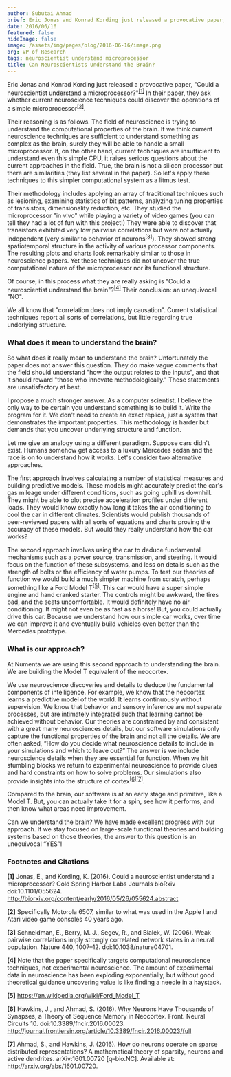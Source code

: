 ```yaml
---
author: Subutai Ahmad
brief: Eric Jonas and Konrad Kording just released a provocative paper, "Could a neuroscientist understand a microprocessor?". In their paper, they ask whether current neuroscience techniques could discover the operations of a simple microprocessor.
date: 2016/06/16
featured: false
hideImage: false
image: /assets/img/pages/blog/2016-06-16/image.png
org: VP of Research
tags: neuroscientist understand microprocessor
title: Can Neuroscientists Understand the Brain?
---
```


Eric Jonas and Konrad Kording just released a provocative paper, "Could a
neuroscientist understand a microprocessor?"<sup>[[1]](#1)</sup> In their
paper, they ask whether current neuroscience techniques could discover the
operations of a simple microprocessor<sup>[[2]](#2)</sup>.

Their reasoning is as follows. The field of neuroscience is trying to understand
the computational properties of the brain. If we think current neuroscience
techniques are sufficient to understand something as complex as the brain,
surely they will be able to handle a small microprocessor. If, on the other
hand, current techniques are insufficient to understand even this simple CPU, it
raises serious questions about the current approaches in the field. True, the
brain is not a silicon processor but there are similarities (they list several
in the paper). So let's apply these techniques to this simpler computational
system as a litmus test.  

Their methodology includes applying an array of traditional techniques such as
lesioning, examining statistics of bit patterns, analyzing tuning properties of
transistors, dimensionality reduction, etc. They studied the microprocessor "in
vivo" while playing a variety of video games (you can tell they had a lot of fun
with this project!) They were able to discover that transistors exhibited very
low pairwise correlations but were not actually independent (very similar to
behavior of neurons<sup>[[3]](#3)</sup>). They showed strong spatiotemporal
structure in the activity of various processor components. The resulting plots
and charts look remarkably similar to those in neuroscience papers. Yet these
techniques did not uncover the true computational nature of the microprocessor
nor its functional structure.  

Of course, in this process what they are really asking is "Could a
neuroscientist understand the brain"?<sup>[[4]](#4)</sup> Their conclusion: an
unequivocal "NO".

We all know that "correlation does not imply causation". Current statistical
techniques report all sorts of correlations, but little regarding true
underlying structure.


### What does it mean to understand the brain?

So what does it really mean to understand the brain? Unfortunately the paper
does not answer this question. They do make vague comments that the field should
understand "how the output relates to the inputs", and that it should reward
"those who innovate methodologically." These statements are unsatisfactory at
best.

I propose a much stronger answer. As a computer scientist, I believe the only
way to be certain you understand something is to build it. Write the program for
it. We don't need to create an exact replica, just a system that demonstrates
the important properties.  This methodology is harder but demands that you
uncover underlying structure and function.

Let me give an analogy using a different paradigm. Suppose cars didn't exist.
Humans somehow get access to a luxury Mercedes sedan and the race is on to
understand how it works.  Let's consider two alternative approaches.

The first approach involves calculating a number of statistical measures and
building predictive models. These models might accurately predict the car's gas
mileage under different conditions, such as going uphill vs downhill. They might
be able to plot precise acceleration profiles under different loads.  They would
know exactly how long it takes the air conditioning to cool the car in different
climates. Scientists would publish thousands of peer-reviewed papers with all
sorts of equations and charts proving the accuracy of these models. But would
they really understand how the car works?

The second approach involves using the car to deduce fundamental mechanisms such
as a power source, transmission, and steering. It would focus on the function of
these subsystems, and less on details such as the strength of bolts or the
efficiency of water pumps. To test our theories of function we would build a
much simpler machine from scratch, perhaps something like a Ford
Model T<sup>[[5]](#5)</sup>. This car would have a super simple engine and hand
cranked starter. The controls might be awkward, the tires bad, and the seats
uncomfortable. It would definitely have no air conditioning. It might not even
be as fast as a horse! But, you could actually drive this car. Because we
understand how our simple car works, over time we can improve it and eventually
build vehicles even better than the Mercedes prototype.


### What is our approach?

At Numenta we are using this second approach to understanding the brain.  We are
building the Model T equivalent of the neocortex.  

We use neuroscience discoveries and details to deduce the fundamental components
of intelligence. For example, we know that the neocortex learns a predictive
model of the world. It learns continuously without supervision. We know that
behavior and sensory inference are not separate processes, but are intimately
integrated such that learning cannot be achieved without behavior. Our theories
are constrained by and consistent with a great many neurosciences details, but
our software simulations only capture the functional properties of the brain and
not all the details.  We are often asked, “How do you decide what neuroscience
details to include in your simulations and which to leave out?”  The answer is
we include neuroscience details when they are essential for function. When we
hit stumbling blocks we return to experimental neuroscience to provide clues and
hard constraints on how to solve problems. Our simulations also provide insights
into the structure of cortex<sup>[[6]](#6)</sup><sup>[[7]](#7)</sup>.

Compared to the brain, our software is at an early stage and primitive, like a
Model T. But, you can actually take it for a spin, see how it performs, and then
know what areas need improvement.

Can we understand the brain? We have made excellent progress with our approach.
If we stay focused on large-scale functional theories and building systems based
on those theories, the answer to this question is an unequivocal “YES”!


### Footnotes and Citations

<span id="1" class="anchor"></span>
**[1]** Jonas, E., and Kording, K. (2016). Could a neuroscientist understand a
  microprocessor? Cold Spring Harbor Labs Journals bioRxiv doi:10.1101/055624.  
  http://biorxiv.org/content/early/2016/05/26/055624.abstract

<span id="2" class="anchor"></span>
**[2]** Specifically Motorola 6507, similar to what was used in the Apple I and
  Atari video game consoles 40 years ago.

<span id="3" class="anchor"></span>
**[3]** Schneidman, E., Berry, M. J., Segev, R., and Bialek, W. (2006). Weak
  pairwise correlations imply strongly correlated network states in a neural
  population. Nature 440, 1007–12. doi:10.1038/nature04701.

<span id="4" class="anchor"></span>
**[4]** Note that the paper specifically targets computational neuroscience
  techniques, not experimental neuroscience. The amount of experimental data
  in neuroscience has been exploding exponentially, but without good
  theoretical guidance uncovering value is like finding a needle in a
  haystack.

<span id="5" class="anchor"></span>
**[5]** https://en.wikipedia.org/wiki/Ford_Model_T

<span id="6" class="anchor"></span>
**[6]** Hawkins, J., and Ahmad, S. (2016). Why Neurons Have Thousands of
  Synapses, a Theory of Sequence Memory in Neocortex. Front. Neural
  Circuits 10. doi:10.3389/fncir.2016.00023.
  http://journal.frontiersin.org/article/10.3389/fncir.2016.00023/full

<span id="7" class="anchor"></span>
**[7]** Ahmad, S., and Hawkins, J. (2016). How do neurons operate on sparse
  distributed representations? A mathematical theory of sparsity, neurons and
  active dendrites. arXiv:1601.00720 [q–bio.NC]. Available at:
  http://arxiv.org/abs/1601.00720.
